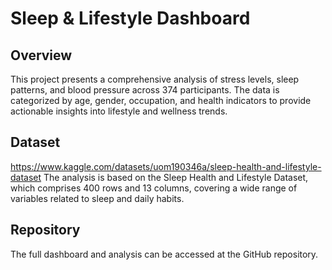 # Sleep & Lifestyle Dashboard

## Overview

This project presents a comprehensive analysis of stress levels, sleep patterns, and blood pressure across 374 participants. The data is categorized by age, gender, occupation, and health indicators to provide actionable insights into lifestyle and wellness trends.

## Dataset

https://www.kaggle.com/datasets/uom190346a/sleep-health-and-lifestyle-dataset
The analysis is based on the Sleep Health and Lifestyle Dataset, which comprises 400 rows and 13 columns, covering a wide range of variables related to sleep and daily habits.

## Repository

The full dashboard and analysis can be accessed at the GitHub repository.
